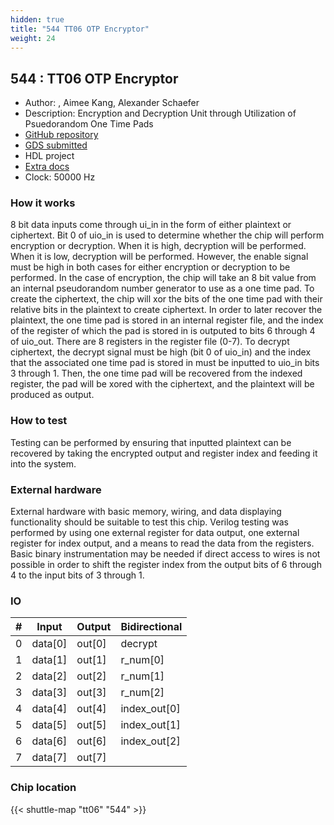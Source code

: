 ```yaml
---
hidden: true
title: "544 TT06 OTP Encryptor"
weight: 24
---
```


## 544 : TT06 OTP Encryptor

* Author:  , Aimee Kang, Alexander Schaefer
* Description: Encryption and Decryption Unit through Utilization of Psuedorandom One Time Pads
* [GitHub repository](https://github.com/wmk7fe/tt06-otp-encryptor)
* [GDS submitted](https://github.com/wmk7fe/tt06-otp-encryptor/actions/runs/8741806225)
* HDL project
* [Extra docs](None)
* Clock: 50000 Hz

<!---

This file is used to generate your project datasheet. Please fill in the information below and delete any unused
sections.

You can also include images in this folder and reference them in the markdown. Each image must be less than
512 kb in size, and the combined size of all images must be less than 1 MB.
-->


### How it works

8 bit data inputs come through ui_in in the form of either plaintext or ciphertext. Bit 0 of uio_in is used to determine whether the chip will perform encryption or decryption. When it is high, decryption will be performed. When it is low, decryption will be performed. However, the enable signal must be high in both cases for either encryption or decryption to be performed. In the case of encryption, the chip will take an 8 bit value from an internal pseudorandom number generator to use as a one time pad. To create the ciphertext, the chip will xor the bits of the one time pad with their relative bits in the plaintext to create ciphertext. In order to later recover the plaintext, the one time pad is stored in an internal register file, and the index of the register of which the pad is stored in is outputed to bits 6 through 4 of uio_out. There are 8 registers in the register file (0-7). To decrypt ciphertext, the decrypt signal must be high (bit 0 of uio_in) and the index that the associated one time pad is stored in must be inputted to uio_in bits 3 through 1. Then, the one time pad will be recovered from the indexed register, the pad will be xored with the ciphertext, and the plaintext will be produced as output.

### How to test

Testing can be performed by ensuring that inputted plaintext can be recovered by taking the encrypted output and register index and feeding it into the system.

### External hardware

External hardware with basic memory, wiring, and data displaying functionality should be suitable to test this chip. Verilog testing was performed by using one external register for data output, one external register for index output, and a means to read the data from the registers. Basic binary instrumentation may be needed if direct access to wires is not possible in order to shift the register index from the output bits of 6 through 4 to the input bits of 3 through 1.


### IO

| # | Input          | Output         | Bidirectional   |
| - | -------------- | -------------- | --------------- |
| 0 | data[0] | out[0] | decrypt |
| 1 | data[1] | out[1] | r_num[0] |
| 2 | data[2] | out[2] | r_num[1] |
| 3 | data[3] | out[3] | r_num[2] |
| 4 | data[4] | out[4] | index_out[0] |
| 5 | data[5] | out[5] | index_out[1] |
| 6 | data[6] | out[6] | index_out[2] |
| 7 | data[7] | out[7] |  |

### Chip location

{{< shuttle-map "tt06" "544" >}}
